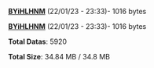 [**BYiHLHNM**](/data/BYiHLHNM.txt) (22/01/23 - 23:33)- 1016 bytes

[**BYiHLHNM**](/data/BYiHLHNM.txt) (22/01/23 - 23:33)- 1016 bytes

**Total Datas**: 5920

**Total Size**: 34.84 MB / 34.8 MB